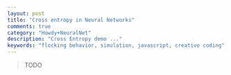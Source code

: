 ```yaml
---
layout: post
title: "Cross entropy in Neural Networks"
comments: true
category: "Howdy+NeuralNet"
description: "Cross Entropy demo ..."
keywords: "flocking behavior, simulation, javascript, creative coding"
---
```


> TODO